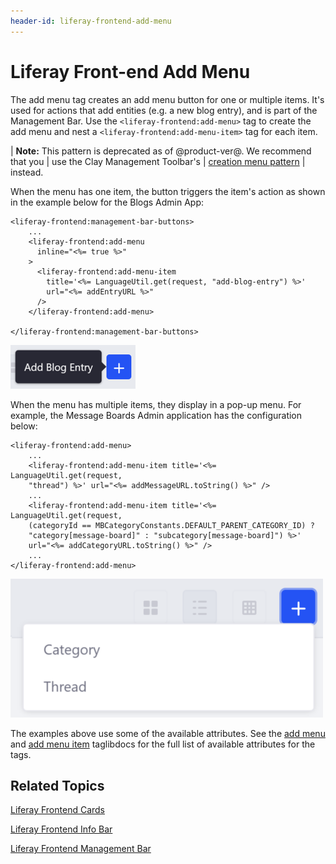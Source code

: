 ```yaml
---
header-id: liferay-frontend-add-menu
---
```


# Liferay Front-end Add Menu

The add menu tag creates an add menu button for one or multiple items. It's 
used for actions that add entities (e.g. a new blog entry), and is part of the 
Management Bar. Use the `<liferay-frontend:add-menu>` tag to create the add 
menu and nest a `<liferay-frontend:add-menu-item>` tag for each item. 

| **Note:** This pattern is deprecated as of @product-ver@. We recommend that you
| use the Clay Management Toolbar's
| [creation menu pattern](/docs/7-1/tutorials/-/knowledge_base/t/clay-management-toolbar#creation-menu)
| instead.

When the menu has one item, the button triggers the item's action as shown in 
the example below for the Blogs Admin App:

    <liferay-frontend:management-bar-buttons>
        ...
        <liferay-frontend:add-menu
          inline="<%= true %>"
        >
          <liferay-frontend:add-menu-item
            title='<%= LanguageUtil.get(request, "add-blog-entry") %>'
            url="<%= addEntryURL %>"
          />
        </liferay-frontend:add-menu>

    </liferay-frontend:management-bar-buttons>

![Figure 1: The add button pattern consists of an `add-menu` tag and at least one `add-menu-item` tag.](../../../images/liferay-frontend-taglib-add-menu-one-item.png)

When the menu has multiple items, they display in a pop-up menu. For example, 
the Message Boards Admin application has the configuration below:

    <liferay-frontend:add-menu>
        ...
        <liferay-frontend:add-menu-item title='<%= LanguageUtil.get(request,
        "thread") %>' url="<%= addMessageURL.toString() %>" />
        ...
        <liferay-frontend:add-menu-item title='<%= LanguageUtil.get(request,
        (categoryId == MBCategoryConstants.DEFAULT_PARENT_CATEGORY_ID) ?
        "category[message-board]" : "subcategory[message-board]") %>'
        url="<%= addCategoryURL.toString() %>" />
        ...
    </liferay-frontend:add-menu>

![Figure 2: The add button pattern consists of an `add-menu` tag and at least one `add-menu-item` tag.](../../../images/liferay-frontend-taglib-add-menu-items.png)

The examples above use some of the available attributes. See the 
[add menu](@app-ref@/foundation/latest/taglibdocs/liferay-frontend/add-menu.html) 
and 
[add menu item](@app-ref@/foundation/latest/taglibdocs/liferay-frontend/add-menu-item.html) 
taglibdocs for the full list of available attributes for the tags. 

## Related Topics

[Liferay Frontend Cards](/docs/7-1/tutorials/-/knowledge_base/t/liferay-frontend-cards)

[Liferay Frontend Info Bar](/docs/7-1/tutorials/-/knowledge_base/t/liferay-frontend-info-bar)

[Liferay Frontend Management Bar](/docs/7-1/tutorials/-/knowledge_base/t/liferay-frontend-management-bar)
